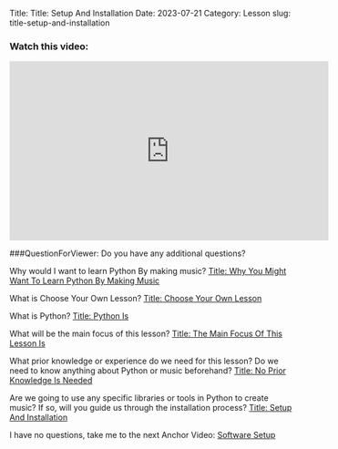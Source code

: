 Title: Title: Setup And Installation
Date: 2023-07-21
Category: Lesson
slug: title-setup-and-installation



### Watch this video:
<iframe width="560" height="315" src="https://www.youtube.com/embed/VideoURL: videlurl" title="YouTube video player" frameborder="0" allow="accelerometer; autoplay; clipboard-write; encrypted-media; gyroscope; picture-in-picture; web-share" allowfullscreen></iframe>

###QuestionForViewer: Do you have any additional questions?

Why would I want to learn Python By making music?    [Title: Why You Might Want To Learn Python By Making Music](title-why-you-might-want-to-learn-python-by-making-music.html)

What is Choose Your Own Lesson?    [Title: Choose Your Own Lesson](title-choose-your-own-lesson.html)

What is Python?    [Title: Python Is](title-python-is.html)

What will be the main focus of this lesson?    [Title: The Main Focus Of This Lesson Is](title-the-main-focus-of-this-lesson-is.html)

What prior knowledge or experience do we need for this lesson? Do we need to know anything about Python or music beforehand?    [Title: No Prior Knowledge Is Needed](title-no-prior-knowledge-is-needed.html)

Are we going to use any specific libraries or tools in Python to create music? If so, will you guide us through the installation process?    [Title: Setup And Installation](title-setup-and-installation.html)

I have no questions, take me to the next Anchor Video:    [Software Setup](software-setup.html)



